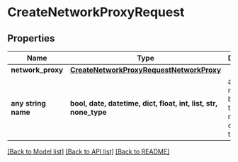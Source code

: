 # CreateNetworkProxyRequest


## Properties
Name | Type | Description | Notes
------------ | ------------- | ------------- | -------------
**network_proxy** | [**CreateNetworkProxyRequestNetworkProxy**](CreateNetworkProxyRequestNetworkProxy.md) |  | [optional] 
**any string name** | **bool, date, datetime, dict, float, int, list, str, none_type** | any string name can be used but the value must be the correct type | [optional]

[[Back to Model list]](../README.md#documentation-for-models) [[Back to API list]](../README.md#documentation-for-api-endpoints) [[Back to README]](../README.md)


